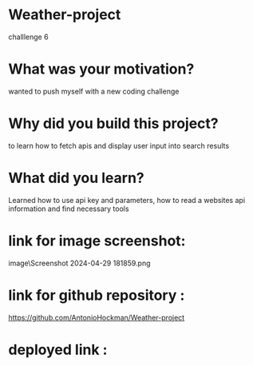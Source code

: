 # Weather-project
challlenge 6
# What was your motivation?
wanted to push myself with a new coding challenge
# Why did you build this project?
to learn how to fetch apis and display user input into search results

# What did you learn?
Learned how to use api key and parameters, how to read a websites api information and find necessary tools 

# link for image screenshot:
 image\Screenshot 2024-04-29 181859.png

 # link for github repository :
   https://github.com/AntonioHockman/Weather-project

# deployed link :
